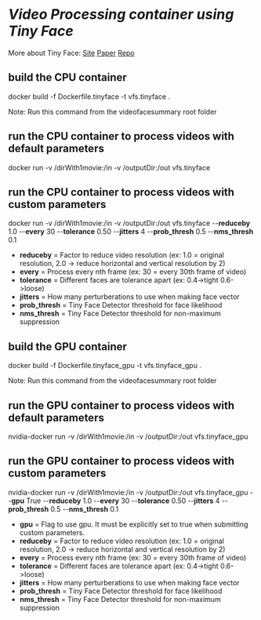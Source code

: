 # *Video Processing container using Tiny Face*
More about Tiny Face: [Site](https://www.cs.cmu.edu/~peiyunh/tiny/)
[Paper](https://arxiv.org/pdf/1612.04402.pdf)
[Repo](https://github.com/peiyunh/tiny)

## build the CPU container
docker build -f Dockerfile.tinyface -t vfs.tinyface .

Note: Run this command from the videofacesummary root folder

## run the CPU container to process videos with default parameters
docker run -v /dirWith1movie:/in -v /outputDir:/out vfs.tinyface

## run the CPU container to process videos with custom parameters
docker run -v /dirWith1movie:/in -v /outputDir:/out vfs.tinyface --**reduceby** 1.0
        --**every** 30 --**tolerance** 0.50 --**jitters** 4  --**prob_thresh** 0.5 --**nms_thresh** 0.1 

  * **reduceby** = Factor to reduce video resolution (ex: 1.0 = original resolution, 2.0 -> reduce horizontal and vertical resolution by 2)  
  * **every** = Process every nth frame (ex: 30 = every 30th frame of video)
  * **tolerance** = Different faces are tolerance apart (ex: 0.4->tight 0.6->loose)
  * **jitters** = How many perturberations to use when making face vector
  * **prob_thresh** = Tiny Face Detector threshold for face likelihood
  * **nms_thresh** = Tiny Face Detector threshold for non-maximum suppression

## build the GPU container
docker build -f Dockerfile.tinyface_gpu -t vfs.tinyface_gpu .

Note: Run this command from the videofacesummary root folder

## run the GPU container to process videos with default parameters
nvidia-docker run -v /dirWith1movie:/in -v /outputDir:/out vfs.tinyface_gpu

## run the GPU container to process videos with custom parameters
nvidia-docker run -v /dirWith1movie:/in -v /outputDir:/out vfs.tinyface_gpu --**gpu** True --**reduceby** 1.0
        --**every** 30 --**tolerance** 0.50 --**jitters** 4  --**prob_thresh** 0.5 --**nms_thresh** 0.1 

  * **gpu** = Flag to use gpu. It must be explicitly set to true when submitting custom parameters. 
  * **reduceby** = Factor to reduce video resolution (ex: 1.0 = original resolution, 2.0 -> reduce horizontal and vertical resolution by 2)  
  * **every** = Process every nth frame (ex: 30 = every 30th frame of video)
  * **tolerance** = Different faces are tolerance apart (ex: 0.4->tight 0.6->loose)
  * **jitters** = How many perturberations to use when making face vector
  * **prob_thresh** = Tiny Face Detector threshold for face likelihood
  * **nms_thresh** = Tiny Face Detector threshold for non-maximum suppression